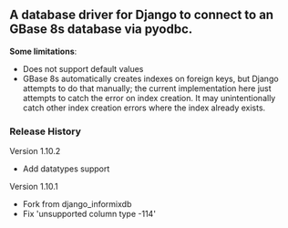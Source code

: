## A database driver for Django to connect to an GBase 8s database via pyodbc.  

**Some limitations**:

- Does not support default values  
- GBase 8s automatically creates indexes on foreign keys, but Django attempts to do that
  manually; the current implementation here just attempts to catch the error on index
  creation. It may unintentionally catch other index creation errors where the index
  already exists.

### Release History  

Version 1.10.2

- Add datatypes support

Version 1.10.1  

- Fork from django_informixdb  
- Fix 'unsupported column type -114'
